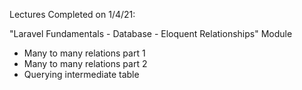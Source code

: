 Lectures Completed on 1/4/21:

"Laravel Fundamentals - Database - Eloquent Relationships" Module
* Many to many relations part 1
* Many to many relations part 2
* Querying intermediate table
